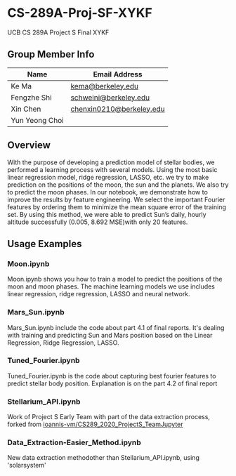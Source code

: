 # CS-289A-Proj-SF-XYKF
UCB CS 289A Project S Final XYKF

## Group Member Info
| Name           | Email Address            |
|----------------|--------------------------|
| Ke Ma          | kema@berkeley.edu        |
| Fengzhe Shi    | schweini@berkeley.edu    |
| Xin Chen       | chenxin0210@berkeley.edu |
| Yun Yeong Choi |                          |
## Overview
With the purpose of developing a prediction model of stellar bodies, we performed a learning process with several models. Using the most basic linear regression model, ridge regression, LASSO, etc. we try to make prediction on the positions of the moon, the sun and the planets. We also try to predict the moon phases. In our notebook, we demonstrate how to improve the results by feature engineering. We select the important Fourier features by ordering them to minimize the mean square error of the training set. By using this method, we were able to predict Sun’s daily, hourly altitude successfully (0.005, 8.692 MSE)with only 20 features. 

## Usage Examples

### Moon.ipynb
Moon.ipynb shows you how to train a model to predict the positions of the moon and moon phases. The machine learning models we use includes linear regression, ridge regression, LASSO and neural network.

### Mars_Sun.ipynb
Mars_Sun.ipynb include the code about part 4.1 of final reports. It's dealing with training and predicting Sun and Mars position based on the Linear Regression, Ridge Regression, LASSO.

### Tuned_Fourier.ipynb
Tuned_Fourier.ipynb is the code about capturing best fourier features to predict stellar body position. Explanation is on the part 4.2 of final report

### Stellarium_API.ipynb
Work of Project S Early Team with part of the data extraction process, forked from [ioannis-vm/CS289_2020_ProjectS_TeamJupyter](https://github.com/ioannis-vm/CS289_2020_ProjectS_TeamJupyter)

### Data_Extraction-Easier_Method.ipynb
New data extraction methodother than Stellarium_API.ipynb, using 'solarsystem'